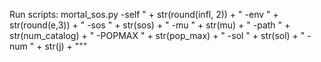 Run scripts:
mortal_sos.py -self " +  str(round(infl, 2)) + " -env " + str(round(e,3)) + " -sos " + str(sos)  + " -mu " + str(mu) + " -path "  + str(num_catalog) + " -POPMAX " + str(pop_max) + " -sol " + str(sol) + " -num " + str(j) + "\""
